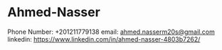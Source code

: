 # Ahmed-Nasser
Phone Number: +201211779138
email: ahmed.nasserm20s@gmail.com
linkedin: https://www.linkedin.com/in/ahmed-nasser-4803b7262/
